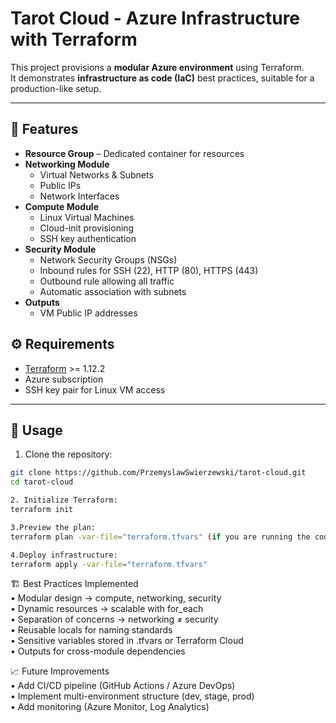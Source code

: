 # Tarot Cloud - Azure Infrastructure with Terraform

This project provisions a **modular Azure environment** using Terraform.  
It demonstrates **infrastructure as code (IaC)** best practices, suitable for a production-like setup.

---

## 📌 Features

- **Resource Group** – Dedicated container for resources
- **Networking Module**
  - Virtual Networks & Subnets
  - Public IPs
  - Network Interfaces
- **Compute Module**
  - Linux Virtual Machines
  - Cloud-init provisioning
  - SSH key authentication
- **Security Module**
  - Network Security Groups (NSGs)
  - Inbound rules for SSH (22), HTTP (80), HTTPS (443)
  - Outbound rule allowing all traffic
  - Automatic association with subnets
- **Outputs**
  - VM Public IP addresses

## ⚙️ Requirements

- [Terraform](https://developer.hashicorp.com/terraform/downloads) >= 1.12.2
- Azure subscription
- SSH key pair for Linux VM access

---

## 🚀 Usage

1. Clone the repository:
```bash
git clone https://github.com/PrzemyslawSwierzewski/tarot-cloud.git
cd tarot-cloud

2. Initialize Terraform:
terraform init

3.Preview the plan:
terraform plan -var-file="terraform.tfvars" (if you are running the code locally you would need to save the SSH public key here)

4.Deploy infrastructure:
terraform apply -var-file="terraform.tfvars"
```

🏗 Best Practices Implemented<br>
	• Modular design → compute, networking, security<br>
	• Dynamic resources → scalable with for_each<br>
	• Separation of concerns → networking ≠ security<br>
	• Reusable locals for naming standards<br>
	• Sensitive variables stored in .tfvars or Terraform Cloud<br>
	• Outputs for cross-module dependencies<br>

📈 Future Improvements<br>
	• Add CI/CD pipeline (GitHub Actions / Azure DevOps)<br>
	• Implement multi-environment structure (dev, stage, prod)<br>
	• Add monitoring (Azure Monitor, Log Analytics)<br>


